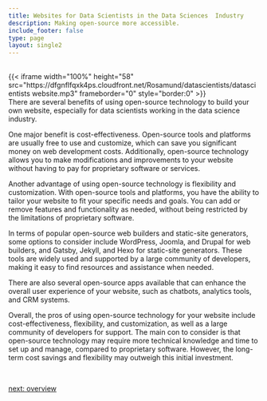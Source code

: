 ```yaml
---
title: Websites for Data Scientists in the Data Sciences  Industry
description: Making open-source more accessible.
include_footer: false
type: page
layout: single2
---
```


<br>
{{< iframe width="100%" height="58" src="https://dfgnflfqxk4ps.cloudfront.net/Rosamund/datascientists/datascientists website.mp3" frameborder="0" style="border:0" >}}<br>
There are several benefits of using open-source technology to build your own website, especially for data scientists working in the data science industry.

One major benefit is cost-effectiveness. Open-source tools and platforms are usually free to use and customize, which can save you significant money on web development costs. Additionally, open-source technology allows you to make modifications and improvements to your website without having to pay for proprietary software or services.

Another advantage of using open-source technology is flexibility and customization. With open-source tools and platforms, you have the ability to tailor your website to fit your specific needs and goals. You can add or remove features and functionality as needed, without being restricted by the limitations of proprietary software.

In terms of popular open-source web builders and static-site generators, some options to consider include WordPress, Joomla, and Drupal for web builders, and Gatsby, Jekyll, and Hexo for static-site generators. These tools are widely used and supported by a large community of developers, making it easy to find resources and assistance when needed.

There are also several open-source apps available that can enhance the overall user experience of your website, such as chatbots, analytics tools, and CRM systems.

Overall, the pros of using open-source technology for your website include cost-effectiveness, flexibility, and customization, as well as a large community of developers for support. The main con to consider is that open-source technology may require more technical knowledge and time to set up and manage, compared to proprietary software. However, the long-term cost savings and flexibility may outweigh this initial investment.

<br>

<a href="https://workdojos.com/datascientists/overview">next: overview</a>
<br>
</p>
